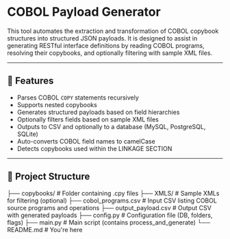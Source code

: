 # COBOL Payload Generator

This tool automates the extraction and transformation of COBOL copybook structures into structured JSON payloads. It is designed to assist in generating RESTful interface definitions by reading COBOL programs, resolving their copybooks, and optionally filtering with sample XML files.

---

## 🧩 Features

- Parses COBOL `COPY` statements recursively
- Supports nested copybooks
- Generates structured payloads based on field hierarchies
- Optionally filters fields based on sample XML files
- Outputs to CSV and optionally to a database (MySQL, PostgreSQL, SQLite)
- Auto-converts COBOL field names to camelCase
- Detects copybooks used within the LINKAGE SECTION

---

## 📁 Project Structure

├── copybooks/ # Folder containing .cpy files
├── XMLS/ # Sample XMLs for filtering (optional)
├── cobol_programs.csv # Input CSV listing COBOL source programs and operations
├── output_payload.csv # Output CSV with generated payloads
├── config.py # Configuration file (DB, folders, flags)
├── main.py # Main script (contains process_and_generate)
└── README.md # You're here
